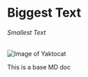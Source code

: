 # Biggest Text

###### Smallest Text

![Image of Yaktocat](https://octodex.github.com/images/yaktocat.png)

This is a base MD doc

